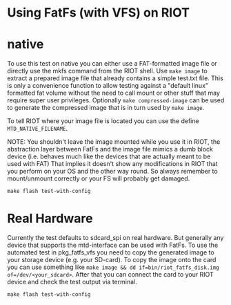 Using FatFs (with VFS) on RIOT
=======================================

# native

To use this test on native you can either use a FAT-formatted image file or
directly use the mkfs command from the RIOT shell. Use `make image` to extract
a prepared image file that already contains a simple test.txt file. This is
only a convenience function to allow testing against a "default linux"
formatted fat volume without the need to call mount or other stuff that may
require super user privileges. Optionally `make compressed-image` can be used
to generate the compressed image that is in turn used by `make image`.

To tell RIOT where your image file is located you can use the define
`MTD_NATIVE_FILENAME`.

NOTE: You shouldn't leave the image mounted while you use it in RIOT, the
abstraction layer between FatFs and the image file mimics a dumb block device
(i.e. behaves much like the devices that are actually meant to be used with
FAT) That implies it doesn't show any modifications in RIOT that you perform on
your OS and the other way round. So always remember to mount/unmount correctly
or your FS will probably get damaged.

    make flash test-with-config

# Real Hardware

Currently the test defaults to sdcard_spi on real hardware. But generally any
device that supports the mtd-interface can be used with FatFs. To use the
automated test in pkg_fatfs_vfs you need to copy the generated image to your
storage device (e.g. your SD-card). To copy the image onto the card you can use
something like `make image && dd if=bin/riot_fatfs_disk.img
of=/dev/<your_sdcard>`. After that you can connect the card to your RIOT device
and check the test output via terminal.

    make flash test-with-config

